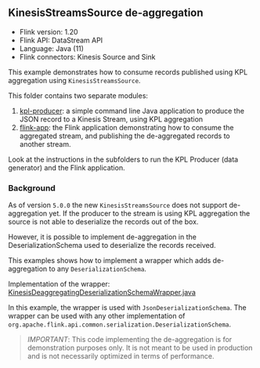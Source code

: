 ## KinesisStreamsSource de-aggregation

* Flink version: 1.20
* Flink API: DataStream API
* Language: Java (11)
* Flink connectors: Kinesis Source and Sink

This example demonstrates how to consume records published using KPL aggregation using `KinesisStreamsSource`.

This folder contains two separate modules:
1. [kpl-producer](kpl-producer): a simple command line Java application to produce the JSON record to a Kinesis Stream, using KPL aggregation
2. [flink-app](flink-app): the Flink application demonstrating how to consume the aggregated stream, and publishing the de-aggregated records to another stream.

Look at the instructions in the subfolders to run the KPL Producer (data generator) and the Flink application.

### Background

As of version `5.0.0` the new `KinesisStreamsSource` does not support de-aggregation yet.
If the producer to the stream is using KPL aggregation the source is not able to deserialize the records out of the box.

However, it is possible to implement de-aggregation in the DeserializationSchema used to deserialize the records received.

This examples shows how to implement a wrapper which adds de-aggregation to any `DeserializationSchema`.

Implementation of the wrapper:
[KinesisDeaggregatingDeserializationSchemaWrapper.java](flink-app/src/main/java/com/amazonaws/services/msf/deaggregation/KinesisDeaggregatingDeserializationSchemaWrapper.java)

In this example, the wrapper is used with `JsonDeserializationSchema`. 
The wrapper can be  used with any other implementation of `org.apache.flink.api.common.serialization.DeserializationSchema`.

> *IMPORTANT*: This code implementing the de-aggregation is for demonstration purposes only.
> It is not meant to be used in production and is not necessarily optimized in terms of performance.
